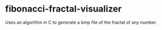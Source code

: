 # fibonacci-fractal-visualizer
Uses an algorithm in C to generate a bmp file of the fractal of any number. 
